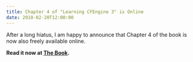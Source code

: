 ```yaml
---
title: Chapter 4 of "Learning CFEngine 3" is Online
date: 2018-02-20T12:00:00
---
```


After a long hiatus, I am happy to announce that Chapter 4 of the book
is now also freely available online.

**Read it now at [The Book](/book).**
